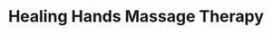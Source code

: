 ---
title: "Healing Hands Massage Therapy"
url: /grand-junction/healing-hands-massage-therapy/
shop: Massage
---